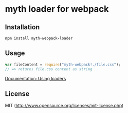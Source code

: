# myth loader for webpack

## Installation

`npm install myth-webpack-loader`

## Usage

``` javascript
var fileContent = require("myth-webpack!./file.css");
// => returns file.css content as string
```

[Documentation: Using loaders](http://webpack.github.io/docs/using-loaders.html)

## License

MIT (http://www.opensource.org/licenses/mit-license.php)
